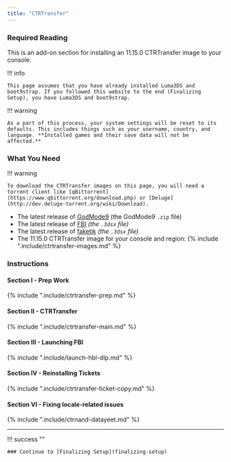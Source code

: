 ```yaml
---
title: "CTRTransfer"
---
```


### Required Reading

This is an add-on section for installing an 11.15.0 CTRTransfer image to your console.

!!! info

    This page assumes that you have already installed Luma3DS and boot9strap. If you followed this website to the end (Finalizing Setup), you have Luma3DS and boot9strap.

!!! warning

    As a part of this process, your system settings will be reset to its defaults. This includes things such as your username, country, and language. **Installed games and their save data will not be affected.**

### What You Need

!!! warning

    To download the CTRTransfer images on this page, you will need a torrent client like [qBittorrent](https://www.qbittorrent.org/download.php) or [Deluge](http://dev.deluge-torrent.org/wiki/Download).

* The latest release of [GodMode9](https://github.com/d0k3/GodMode9/releases/latest) (the GodMode9 `.zip` file)
* The latest release of [FBI](https://github.com/Steveice10/FBI/releases/latest) *(the `.3dsx` file)*
* The latest release of [faketik](https://github.com/ihaveamac/faketik/releases/latest) *(the `.3dsx` file)*
* The 11.15.0 CTRTransfer image for your console and region:
{% include ".include/ctrtransfer-images.md" %}

### Instructions

#### Section I - Prep Work

{% include ".include/ctrtransfer-prep.md" %}

#### Section II - CTRTransfer

{% include ".include/ctrtransfer-main.md" %}

#### Section III - Launching FBI

{% include ".include/launch-hbl-dlp.md" %}

#### Section IV - Reinstalling Tickets

{% include ".include/ctrtransfer-ticket-copy.md" %}

#### Section VI - Fixing locale-related issues

{% include ".include/ctrnand-datayeet.md" %}

___

!!! success ""

    ### Continue to [Finalizing Setup](finalizing-setup)
